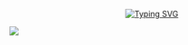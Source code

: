 <div align="center">
  
  <!-- dynamic typing effect -->
<a href="https://git.io/typing-svg"><img src="https://readme-typing-svg.demolab.com?font=Fira+Code&duration=2500&pause=3&color=F7C0F5&center=%E9%94%99%E8%AF%AF%E7%9A%84&vCenter=%E9%94%99%E8%AF%AF%E7%9A%84&repeat=%E7%9C%9F%E7%9A%84&width=435&lines=console.log(Hello%2C+World!+);This+is+Haixin." alt="Typing SVG" /></a>
  
  </div align="center">

  <!-- knock code pictures -->
  <img src="https://cdn.jsdelivr.net/gh/sun0225SUN/sun0225SUN/assets/images/coding.gif" /><br>
